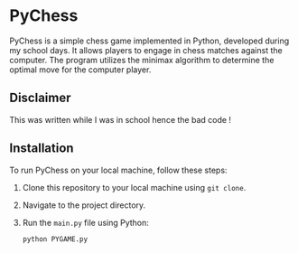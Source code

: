 # PyChess

PyChess is a simple chess game implemented in Python, developed during my school days. It allows players to engage in chess matches against the computer. The program utilizes the minimax algorithm to determine the optimal move for the computer player.

## Disclaimer

This was written while I was in school hence the bad code !

## Installation

To run PyChess on your local machine, follow these steps:

1. Clone this repository to your local machine using `git clone`.
2. Navigate to the project directory.
3. Run the `main.py` file using Python:

   ```bash
   python PYGAME.py
   ```
